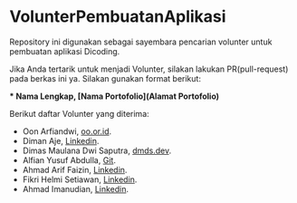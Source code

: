 # VolunterPembuatanAplikasi
Repository ini digunakan sebagai sayembara pencarian volunter untuk pembuatan aplikasi Dicoding.

Jika Anda tertarik untuk menjadi Volunter, silakan lakukan PR(pull-request) pada berkas ini ya. Silakan gunakan format berikut:

**\* Nama Lengkap, [Nama Portofolio](Alamat Portofolio)**

Berikut daftar Volunter yang diterima:
* Oon Arfiandwi, [oo.or.id](https://oo.or.id).
* Diman Aje, [Linkedin](https://www.linkedin.com/in/diman-aje/).
* Dimas Maulana Dwi Saputra, [dmds.dev](https://www.dmds.dev/in/dimas-maulana/).
* Alfian Yusuf Abdulla, [Git](https://www.github.com/in/alfian-yusuf/).
* Ahmad Arif Faizin, [Linkedin](https://www.linkedin.com/in/ahmad-arif/).
* Fikri Helmi Setiawan, [Linkedin](https://www.linkedin.com/in/fikri-helmi/).
* Ahmad Imanudian, [Linkedin](https://www.linkedin.com/in/ahmad-imanuddin/).
